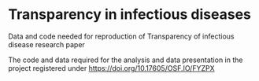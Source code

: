 # Transparency in infectious diseases
Data and code needed for reproduction of Transparency of infectious disease research paper

The code and data required for the analysis and data presentation in the project registered under https://doi.org/10.17605/OSF.IO/FYZPX
